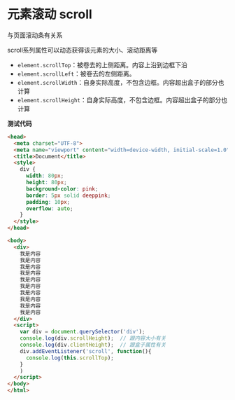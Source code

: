 # 元素滚动 scroll

与页面滚动条有关系

scroll系列属性可以动态获得该元素的大小、滚动距离等

- `element.scrollTop`：被卷去的上侧距离。内容上沿到边框下沿
- `element.scrollLeft`：被卷去的左侧距离。
- `element.scrollWidth`：自身实际高度，不包含边框。内容超出盒子的部分也计算
- `element.scrollHeight`：自身实际高度，不包含边框。内容超出盒子的部分也计算




**测试代码**

```html
<head>
  <meta charset="UTF-8">
  <meta name="viewport" content="width=device-width, initial-scale=1.0">
  <title>Document</title>
  <style>
    div {
      width: 80px;
      height: 80px;
      background-color: pink;
      border: 5px solid deeppink;
      padding: 10px;
      overflow: auto;
    }
  </style>
</head>

<body>
  <div>
    我是内容
    我是内容
    我是内容
    我是内容
    我是内容
    我是内容
    我是内容
    我是内容
    我是内容
    我是内容
  </div>
  <script>
    var div = document.querySelector('div');
    console.log(div.scrollHeight);  // 跟内容大小有关
    console.log(div.clientHeight);  // 跟盒子属性有关
    div.addEventListener('scroll', function(){
      console.log(this.scrollTop);
    }
    )
  </script>
</body>
</html>
```
